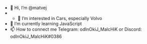 - 👋 Hi, I’m @matvej
- - 👀 I’m interested in Cars, especially Volvo
- 🌱 I’m currently learning JavaScript
- 📫 How to connect me Telegram: odInOkiJ_MalcHiK or Discord: odInOkiJ_MalcHiK#0386

<!---
matvej2006/matvej2006 is a ✨ special ✨ repository because its `README.md` (this file) appears on your GitHub profile.
You can click the Preview link to take a look at your changes.
--->

